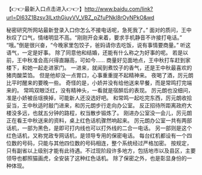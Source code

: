 【👉👉最新入口点击进入👉👉】http://www.baidu.com/link?url=Dl63Z1Bzsv3ILxthGjuyVV_VBZ_pZfuPNkI8rOyNPkO&wd



秘密研究所网站最新登录入口你怎么不接电话呢，急死我了。”
面对的质问，王中秋叹了口气，情绪明显不高。“刚刚开会来着，要求手机静音不许接打电话。”
“哦。”倒是很兴奋，“今晚家里包饺子，爸妈请你去吃饭，说有事情要商量。”
听这语气，一定是好事。
除了同意他和结婚，还能有什么称之为好事的呢。
若是以前，王中秋准会高兴得直蹦高，可如今……
商量好见面地点，王中秋打车赶到家楼下，和她一起走进家门。
一进来，就闻到煮饺子的香气，还是王中秋最喜欢的猪肉酸菜馅。
但是他却没一点胃口，心事重重提不起精神来。
夜喝了酒，厉元朗比平时醒来的要晚一些。
奇怪的是，小娇并没有给他送来早餐，而是常鸣打完端来的。
常鸣双眼泛红，没有精神头，一看就是宿醉后的表现。
厉元朗也没细问，准是小娇被岳瑶换掉，可能新人还没选好吧。
和常鸣一起吃完东西，厉元朗收拾妥当，王中秋适时敲门进来，和厉元朗步行走向办公室。
反正招待所距离政府大楼没多远，也就五分钟的路程，权当散步锻炼了。
刚进办公室没一会儿，厉元朗正在看王中秋送来的资料，桌上红色话机骤然响起来。
厉元朗办公室一共有两部话机，一部为黑色，是即可打内线也可以打外线的二合一电话。
另一部则是这个红色话机，又称党政专网话机，是领导专用的保密电话。
每台红机都设有一个四位数的号码，只能与其他四位数的号码相连，整个系统经过严格加密。
按规定，只有副省以上级别才能有此待遇。不过现阶段许多地方，包括地市以及县区，主要领导也都照猫画虎，全安装了这种红色话机。
除了保密之外，也是彰显身份的一种体现。
